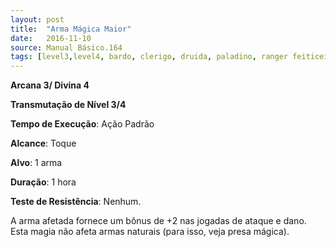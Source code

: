 ```yaml
---
layout: post
title:  "Arma Mágica Maior"
date:   2016-11-10
source: Manual Básico.164
tags: [level3,level4, bardo, clerigo, druida, paladino, ranger feiticeiro, mago, transmutacao]
---
```


**Arcana 3/ Divina 4**

**Transmutação de Nível 3/4**

**Tempo de Execução**: Ação Padrão

**Alcance**: Toque

**Alvo**: 1 arma

**Duração**: 1 hora

**Teste de Resistência**: Nenhum.

A arma afetada fornece um bônus de +2 nas jogadas de ataque e dano. Esta magia não afeta armas naturais (para isso, veja presa mágica).
